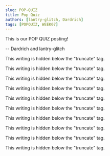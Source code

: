 ```yaml
---
slug: POP-QUIZ
title: Pop Quiz
authors: [lantry-glitch, Dardrich]
tags: [POPQUIZ, WEEK07]
---
```


This is our POP QUIZ posting!

-- Dardrich and lantry-glitch

<!--truncate-->

This writing is hidden below the "truncate" tag.

This writing is hidden below the "truncate" tag.

This writing is hidden below the "truncate" tag.

This writing is hidden below the "truncate" tag.

This writing is hidden below the "truncate" tag.

This writing is hidden below the "truncate" tag.

This writing is hidden below the "truncate" tag.

This writing is hidden below the "truncate" tag.

This writing is hidden below the "truncate" tag.

This writing is hidden below the "truncate" tag.
